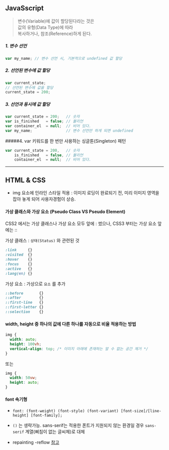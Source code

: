## JavaSscript

> 변수(Variable)에 값이 할당된다라는 것은<br>
> 값의 유형(Data Type)에 따라<br>
> 복사하거나, 참조(Reference)하게 된다.<br>

##### 1. 변수 선언
```js
var my_name; // 변수 선언 시, 기본적으로 undefined 값 할당
```

##### 2. 선언된 변수에 값 할당
```js
var current_state;
// 선언된 변수에 값을 할당
current_state = 200;
```

##### 3. 선언과 동시에 값 할당
```js
var current_state = 200;   // 숫자
var is_finished   = false; // 불리언
var container_el  = null;  // 비어 있다.
var my_name;               // 변수 선언만 하게 되면 undefined
```

#####4. var 키워드를 한 번만 사용하는 싱글톤(Singleton) 패턴
```js
var current_state = 200,   // 숫자
    is_finished   = false, // 불리언
    container_el  = null;  // 비어 있다.
```

---

## HTML & CSS
* img 요소에 인라인 스타일 적용
: 이미지 로딩이 완료되기 전, 미리 이미지 영역을 잡아 놓게 되어 사용자경험이 상승.

#### 가상 클래스와 가상 요소 (Pseudo Class VS Pseudo Element)
CSS2 에서는 가상 클래스나 가상 요소 모두 앞에 : 썼으나, CSS3 부터는 가상 요소 앞에는 ::<br>

가상 클래스 : `상태(Status)` 와 관련된 것
```css
:link     {}
:visited  {}
:hover    {}
:focus    {}
:active   {}
:lang(en) {}
```

가상 요소 : 가상으로 `요소` 를 추가
```css
::before       {}
::after        {}
::first-line   {}
::first-letter {}
::selection    {}
```

#### width, height 중 하나의 값에 다른 하나를 자동으로 비율 적용하는 방법
```css
img {
  width: auto;
  height: 100vh;
  vertical-align: top; /* 이미지 아래에 존재하는 알 수 없는 공간 제거 */
}
```
또는
```css
img {
  width: 50vw;
  height: auto;
}
```

#### font 속기형
* `font: (font-weight) (font-style) (font-variant) [font-size]/[line-height] [font-family];`
* `()` 는 생략가능. sans-serif는 적용한 폰트가 지원되지 않는 환경일 경우 `sans-serif` 계열(삐침이 없는 글씨체)로 대체

* repainting -reflow [참고](https://lists.w3.org/Archives/Public/public-html-ig-ko/2011Sep/att-0031/Reflow_____________________________Tip.pdf)